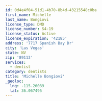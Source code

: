 ```yaml
---
id: 0d4e4f04-51d1-4b70-8b4d-43215548c0ba
first_name: Michelle
last_name: Bongiovi
license_type: DMD
license_number: S4-19
license_status: Active
license_expiration: '42185'
address: '7717 Spanish Bay Dr'
city: 'Las Vegas'
state: NV
zip: '89113'
services:
  - dentist
category: dentists
title: 'Michelle Bongiovi'
_geoloc:
  lng: -115.26039
  lat: 36.067495
---
```

